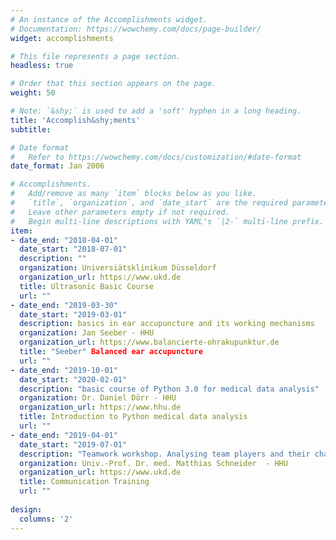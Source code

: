```yaml
---
# An instance of the Accomplishments widget.
# Documentation: https://wowchemy.com/docs/page-builder/
widget: accomplishments

# This file represents a page section.
headless: true

# Order that this section appears on the page.
weight: 50

# Note: `&shy;` is used to add a 'soft' hyphen in a long heading.
title: 'Accomplish&shy;ments'
subtitle:

# Date format
#   Refer to https://wowchemy.com/docs/customization/#date-format
date_format: Jan 2006

# Accomplishments.
#   Add/remove as many `item` blocks below as you like.
#   `title`, `organization`, and `date_start` are the required parameters.
#   Leave other parameters empty if not required.
#   Begin multi-line descriptions with YAML's `|2-` multi-line prefix.
item:
- date_end: "2018-04-01"
  date_start: "2018-07-01"
  description: ""
  organization: Universiätsklinikum Düsseldorf
  organization_url: https://www.ukd.de
  title: Ultrasonic Basic Course
  url: ""
- date_end: "2019-03-30"
  date_start: "2019-03-01"
  description: basics in ear accupuncture and its working mechanisms
  organization: Jan Seeber - HHU
  organization_url: https://www.balancierte-ohrakupunktur.de
  title: "Seeber" Balanced ear accupuncture
  url: ""
- date_end: "2019-10-01"
  date_start: "2020-02-01"
  description: "basic course of Python 3.0 for medical data analysis"
  organization: Dr. Daniel Dörr - HHU
  organization_url: https://www.hhu.de
  title: Introduction to Python medical data analysis
  url: ""
- date_end: "2019-04-01"
  date_start: "2019-07-01"
  description: "Teamwork workshop. Analysing team players and their characteristics in order to find your personal position in a team"
  organization: Univ.-Prof. Dr. med. Matthias Schneider  - HHU
  organization_url: https://www.ukd.de
  title: Communication Training
  url: ""
  
design:
  columns: '2' 
---
```

